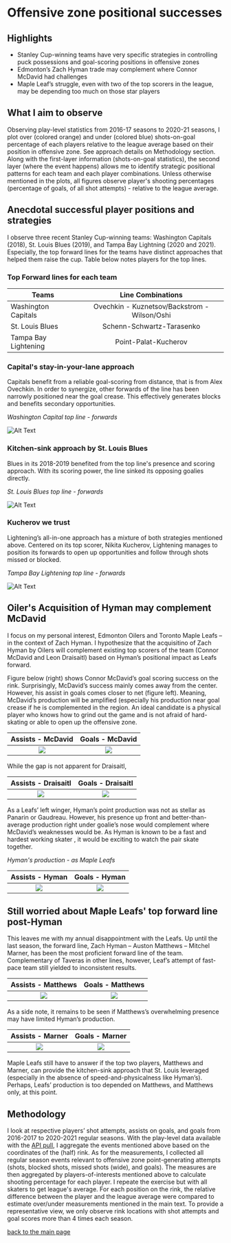 # Offensive zone positional successes

## Highlights

*	Stanley Cup-winning teams have very specific strategies in controlling puck possessions and goal-scoring positions in offensive zones
* Edmonton’s Zach Hyman trade may complement where Connor McDavid had challenges
* Maple Leaf’s struggle, even with two of the top scorers in the league, may be depending too much on those star players

## What I aim to observe

Observing play-level statistics from 2016-17 seasons to 2020-21 seasons, I plot over (colored orange) and under (colored blue) shots-on-goal percentage of each players relative to the league average based on their position in offensive zone. See approach details on Methodology section. Along with the first-layer information (shots-on-goal statistics), the second layer (where the event happens) allows me to identify strategic positional patterns for each team and each player combinations. Unless otherwise mentioned in the plots, all figures observe player's shooting percentages (percentage of goals, of all shot attempts) - relative to the league average.

## Anecdotal successful player positions and strategies
I observe three recent Stanley Cup-winning teams: Washington Capitals (2018), St. Louis Blues (2019), and Tampa Bay Lightning (2020 and 2021). Especially, the top forward lines for the teams have distinct approaches that helped them raise the cup. Table below notes players for the top lines.

### Top Forward lines for each team

| Teams | Line Combinations |
| --- | :---: | 
| Washington Capitals | Ovechkin - Kuznetsov/Backstrom - Wilson/Oshi |
| St. Louis Blues | Schenn-Schwartz-Tarasenko |
| Tampa Bay Lightening | Point-Palat-Kucherov |

### Capital's stay-in-your-lane approach
Capitals benefit from a reliable goal-scoring from distance, that is from Alex Ovechkin. In order to synergize, other forwards of the line has been narrowly positioned near the goal crease. This effectively generates blocks and benefits secondary opportunities. 

*Washington Capital top line - forwards*

![Alt Text](https://github.com/justinjoliver/NHL-Analytics/blob/main/dev/positional_success_forwards/gif_caps_18.gif?raw=true)

### Kitchen-sink approach by St. Louis Blues
Blues in its 2018-2019 benefited from the top line's presence and scoring approach. With its scoring power, the line sinked its opposing goalies directly.

*St. Louis Blues top line - forwards*

![Alt Text](https://github.com/justinjoliver/NHL-Analytics/blob/main/dev/positional_success_forwards/gif_stl_2019.gif?raw=true)

### Kucherov we trust
Lightening’s all-in-one approach has a mixture of both strategies mentioned above. Centered on its top scorer, Nikita Kucherov, Lightening manages to position its forwards to open up opportunities and follow through shots missed or blocked.

*Tampa Bay Lightening top line - forwards*

![Alt Text](https://github.com/justinjoliver/NHL-Analytics/blob/main/dev/positional_success_forwards/gif_tbl_2021.gif?raw=true)

## Oiler's Acquisition of Hyman may complement McDavid
I focus on my personal interest, Edmonton Oilers and Toronto Maple Leafs – in the context of Zach Hyman. I hypothesize that the acquisitino of Zach Hyman by Oilers will complement existing top scorers of the team (Connor McDavid and Leon Draisaitl) based on Hyman’s positional impact as Leafs forward.

Figure below (right) shows Connor McDavid’s goal scoring success on the rink. Surprisingly, McDavid’s success mainly comes away from the center.  However, his assist in goals comes closer to net (figure left). Meaning, McDavid’s production will be amplified (especially his production near goal crease if he is complemented in the region. An ideal candidate is a physical player who knows how to grind out the game and is not afraid of hard-skating or able to open up the offensive zone.

Assists - McDavid          |  Goals - McDavid
:-------------------------:|:-------------------------:
![](https://github.com/justinjoliver/NHL-Analytics/blob/main/dev/positional_success_forwards/Connor%20McDavid_assist_success.png?raw=true)  |  ![](https://github.com/justinjoliver/NHL-Analytics/blob/main/dev/positional_success_forwards/Connor%20McDavid_goal_success.png?raw=true)

While the gap is not apparent for Draisaitl,

Assists - Draisaitl          |  Goals - Draisaitl
:-------------------------:|:-------------------------:
![](https://github.com/justinjoliver/NHL-Analytics/blob/main/dev/positional_success_forwards/Leon%20Draisaitl_assist_success.png?raw=true)  |  ![](https://github.com/justinjoliver/NHL-Analytics/blob/main/dev/positional_success_forwards/Leon%20Draisaitl_goal_success.png?raw=true)

As a Leafs’ left winger, Hyman’s point production was not as stellar as Panarin or Gaudreau. However, his presence up front and better-than-average production right under goalie’s nose would complement where McDavid’s weaknesses would be. As Hyman is known to be a fast and hardest working skater , it would be exciting to watch the pair skate together.

*Hyman's production - as Maple Leafs*

Assists - Hyman          |  Goals - Hyman
:-------------------------:|:-------------------------:
![](https://github.com/justinjoliver/NHL-Analytics/blob/main/dev/positional_success_forwards/Zach%20Hyman_assist_success.png?raw=true)  |  ![](https://github.com/justinjoliver/NHL-Analytics/blob/main/dev/positional_success_forwards/Zach%20Hyman_goal_success.png?raw=true)

## Still worried about Maple Leafs' top forward line post-Hyman

This leaves me with my annual disappointment with the Leafs. Up until the last season, the forward line, Zach Hyman – Auston Matthews – Mitchel Marner, has been the most proficient forward line of the team. Complementary of Taveras in other lines, however, Leaf’s attempt of fast-pace team still yielded to inconsistent results.

Assists - Matthews          |  Goals - Matthews
:-------------------------:|:-------------------------:
![](https://github.com/justinjoliver/NHL-Analytics/blob/main/dev/positional_success_forwards/Auston%20Matthews_assist_success.png?raw=true)  |  ![](https://github.com/justinjoliver/NHL-Analytics/blob/main/dev/positional_success_forwards/Auston%20Matthews_goal_success.png?raw=true)

As a side note, it remains to be seen if Matthews’s overwhelming presence may have limited Hyman’s production. 

Assists - Marner          |  Goals - Marner
:-------------------------:|:-------------------------:
![](https://github.com/justinjoliver/NHL-Analytics/blob/main/dev/positional_success_forwards/Mitchell%20Marner_assist_success.png?raw=true)  |  ![](https://github.com/justinjoliver/NHL-Analytics/blob/main/dev/positional_success_forwards/Mitchell%20Marner_goal_success.png?raw=true)

Maple Leafs still have to answer if the top two players, Matthews and Marner, can provide the kitchen-sink approach that St. Louis leveraged (especially in the absence of speed-and-physicalness like Hyman’s). Perhaps, Leafs’ production is too depended on Matthews, and Matthews only, at this point.

## Methodology
I look at respective players’ shot attempts, assists on goals, and goals from 2016-2017 to 2020-2021 regular seasons. With the play-level data available with the [API pull](https://thinkingjustin.com/collection/nhl_game_data_pull_eg.html), I aggregate the events mentioned above based on the coordinates of the (half) rink. As for the measurements, I collected all regular season events relevant to offensive zone point-generating attempts (shots, blocked shots, missed shots (wide), and goals). The measures are then aggregated by players-of-interests mentioned above to calculate shooting percentage for each player. I repeate the exercise but with all skaters to get league's average. For each position on the rink, the relative difference between the player and the league average were compared to estimate over/under measurements mentioned in the main text. To provide a representative view, we only observe rink locations with shot attempts and goal scores more than 4 times each season.
 
[back to the main page](../index.md)
